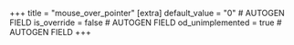 +++
title = "mouse_over_pointer"
[extra]
default_value = "0" # AUTOGEN FIELD
is_override = false # AUTOGEN FIELD
od_unimplemented = true # AUTOGEN FIELD
+++